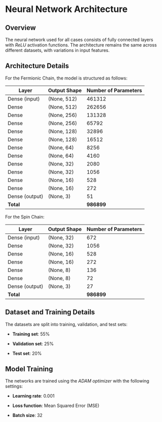 # Neural Network Architecture

## Overview

The neural network used for all cases consists of fully connected layers with *ReLU* activation functions. The architecture remains the same across different datasets, with variations in input features.

## Architecture Details

For the Fermionic Chain, the model is structured as follows:

| Layer           | Output Shape | Number of Parameters |
|----------------|--------------|---------------------|
| Dense (input)  | (None, 512)  | 461312              |
| Dense          | (None, 512)  | 262656              |
| Dense          | (None, 256)  | 131328              |
| Dense          | (None, 256)  | 65792               |
| Dense          | (None, 128)  | 32896               |
| Dense          | (None, 128)  | 16512               |
| Dense          | (None, 64)   | 8256                |
| Dense          | (None, 64)   | 4160                |
| Dense          | (None, 32)   | 2080                |
| Dense          | (None, 32)   | 1056                |
| Dense          | (None, 16)   | 528                 |
| Dense          | (None, 16)   | 272                 |
| Dense (output) | (None, 3)    | 51                  |
| **Total**     |              | **986899**          |

For the Spin Chain:

| Layer           | Output Shape | Number of Parameters |
|----------------|-------------|----------------------|
| Dense (input)  | (None, 32)  | 672                  |
| Dense          | (None, 32)  | 1056                 |
| Dense          | (None, 16)  | 528                  |
| Dense          | (None, 16)  | 272                  |
| Dense          | (None, 8)   | 136                  |
| Dense          | (None, 8)   | 72                   |
| Dense (output) | (None, 3)   | 27                   |
| **Total**     |             | **986899**           |

## Dataset and Training Details

The datasets are split into training, validation, and test sets:

- **Training set**: 55%

- **Validation set**: 25%

- **Test set**: 20%

## Model Training

The networks are trained using the *ADAM optimizer* with the following settings:

- **Learning rate**: 0.001

- **Loss function**: Mean Squared Error (MSE)

- **Batch size**: 32


